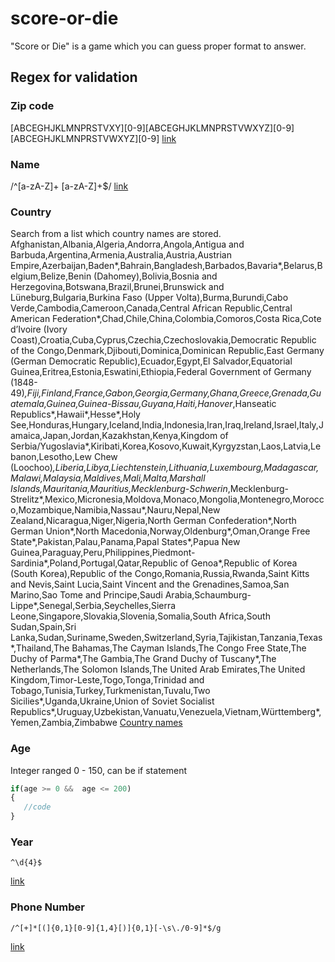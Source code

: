 # score-or-die
"Score or Die" is a game which you can guess proper format to answer. 
  
 
## Regex for validation 
### Zip code
[ABCEGHJKLMNPRSTVXY][0-9][ABCEGHJKLMNPRSTVWXYZ][0-9][ABCEGHJKLMNPRSTVWXYZ][0-9] 
[link](https://stackoverflow.com/questions/1146202/canadian-postal-code-validation) 
 
### Name
/^[a-zA-Z]+ [a-zA-Z]+$/ 
[link](https://www.codexworld.com/how-to/validate-first-last-name-with-regular-expression-using-javascript/) 
 
### Country
Search from a list which country names are stored. 
Afghanistan,Albania,Algeria,Andorra,Angola,Antigua and Barbuda,Argentina,Armenia,Australia,Austria,Austrian Empire,Azerbaijan,Baden*,Bahrain,Bangladesh,Barbados,Bavaria*,Belarus,Belgium,Belize,Benin (Dahomey),Bolivia,Bosnia and Herzegovina,Botswana,Brazil,Brunei,Brunswick and Lüneburg,Bulgaria,Burkina Faso (Upper Volta),Burma,Burundi,Cabo Verde,Cambodia,Cameroon,Canada,Central African Republic,Central American Federation*,Chad,Chile,China,Colombia,Comoros,Costa Rica,Cote d’Ivoire (Ivory Coast),Croatia,Cuba,Cyprus,Czechia,Czechoslovakia,Democratic Republic of the Congo,Denmark,Djibouti,Dominica,Dominican Republic,East Germany (German Democratic Republic),Ecuador,Egypt,El Salvador,Equatorial Guinea,Eritrea,Estonia,Eswatini,Ethiopia,Federal Government of Germany (1848-49)*,Fiji,Finland,France,Gabon,Georgia,Germany,Ghana,Greece,Grenada,Guatemala,Guinea,Guinea-Bissau,Guyana,Haiti,Hanover*,Hanseatic Republics*,Hawaii*,Hesse*,Holy See,Honduras,Hungary,Iceland,India,Indonesia,Iran,Iraq,Ireland,Israel,Italy,Jamaica,Japan,Jordan,Kazakhstan,Kenya,Kingdom of Serbia/Yugoslavia*,Kiribati,Korea,Kosovo,Kuwait,Kyrgyzstan,Laos,Latvia,Lebanon,Lesotho,Lew Chew (Loochoo)*,Liberia,Libya,Liechtenstein,Lithuania,Luxembourg,Madagascar,Malawi,Malaysia,Maldives,Mali,Malta,Marshall Islands,Mauritania,Mauritius,Mecklenburg-Schwerin*,Mecklenburg-Strelitz*,Mexico,Micronesia,Moldova,Monaco,Mongolia,Montenegro,Morocco,Mozambique,Namibia,Nassau*,Nauru,Nepal,New Zealand,Nicaragua,Niger,Nigeria,North German Confederation*,North German Union*,North Macedonia,Norway,Oldenburg*,Oman,Orange Free State*,Pakistan,Palau,Panama,Papal States*,Papua New Guinea,Paraguay,Peru,Philippines,Piedmont-Sardinia*,Poland,Portugal,Qatar,Republic of Genoa*,Republic of Korea (South Korea),Republic of the Congo,Romania,Russia,Rwanda,Saint Kitts and Nevis,Saint Lucia,Saint Vincent and the Grenadines,Samoa,San Marino,Sao Tome and Principe,Saudi Arabia,Schaumburg-Lippe*,Senegal,Serbia,Seychelles,Sierra Leone,Singapore,Slovakia,Slovenia,Somalia,South Africa,South Sudan,Spain,Sri Lanka,Sudan,Suriname,Sweden,Switzerland,Syria,Tajikistan,Tanzania,Texas*,Thailand,The Bahamas,The Cayman Islands,The Congo Free State,The Duchy of Parma*,The Gambia,The Grand Duchy of Tuscany*,The Netherlands,The Solomon Islands,The United Arab Emirates,The United Kingdom,Timor-Leste,Togo,Tonga,Trinidad and Tobago,Tunisia,Turkey,Turkmenistan,Tuvalu,Two Sicilies*,Uganda,Ukraine,Union of Soviet Socialist Republics*,Uruguay,Uzbekistan,Vanuatu,Venezuela,Vietnam,Württemberg*,Yemen,Zambia,Zimbabwe
[Country names](https://history.state.gov/countries/all)
 
### Age
Integer ranged 0 - 150, can be if statement 
``` JavaScript
if(age >= 0 &&  age <= 200)  
{
   //code
}
``` 
 
### Year
```
^\d{4}$
```
[link](https://stackoverflow.com/questions/4374185/regular-expression-match-to-test-for-a-valid-year)

### Phone Number 
```
/^[+]*[(]{0,1}[0-9]{1,4}[)]{0,1}[-\s\./0-9]*$/g
```
[link](https://regexr.com/3c53v)